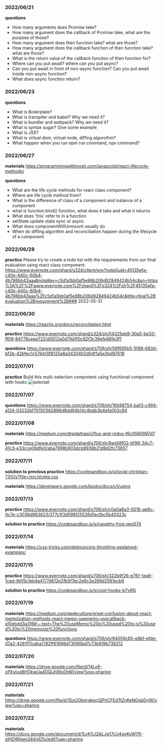 ### 2022/06/21

**questions**
- How many arguments does Promise take?
- How many argument does the callback of Promise take, what are the purpose of those?
- How many argument does then function take? what are those?
- How many argument does the callback function of then function take? what are those?
- What is the return value of the callback function of then function for?
- Where can you put await? where can you put async?
- Can you put await in front of non-async function? Can you put await inside non-async function?
- What does async function return?

### 2022/06/23

**questions**
- What is Boilerplate?
- What is transpiler and babel? Why we need it?
- What is bundler and webpack? Why we need it?
- What is syntax sugar? Give some example
- What is JSX?
- What is virtual dom, virtual node, diffing algorothm?
- What happen when you run npm run command, npx command?

### 2022/06/27

**materials**
https://programmingwithmosh.com/javascript/react-lifecycle-methods/

**questions**
- What are the life cycle methods for react class component?
- Where are life cycle method from?
- What is the difference of class of a component and instance of a component
- what is function.bind() function, what does it take and what it returns
- What does ‘this’ refer to in a function
- setState update state sync or async
- What does componentWillUnmount usually do
- When do diffing algorithm and reconciliation happen during the lifecycle of a component

### 2022/06/28

**practice**
Please try to create a todo list with the requirements from our final evaluation using react class component.
https://www.evernote.com/shard/s324/client/snv?noteGuid=45135efa-c40e-440c-60b4-4b786bb43aaa&noteKey=c5d1a1bb0af5e88b206d92849424b54c&sn=https%3A%2F%2Fwww.evernote.com%2Fshard%2Fs324%2Fsh%2F45135efa-c40e-440c-60b4-4b786bb43aaa%2Fc5d1a1bb0af5e88b206d92849424b54c&title=final%2Bevaluation%2Brequirement%2B### 2022-05-31

### 2022/06/30

**materials**
https://reactjs.org/docs/reconciliation.html

**practice**
https://www.evernote.com/shard/s324/sh/54325eb9-30a5-be33-ff09-84776ceee722/d0512a0d79d1f0c92f3c39efe86fe3f1

**questions**
https://www.evernote.com/shard/s706/sh/56f695b5-5f88-683d-bf2b-42bfec1c5764/0f8125a8a3420402d0df1a5e2bd97018

### 2022/07/01

**practice**
Build this multi-selection component using functional component with hooks
![selectall](https://files.slack.com/files-pri/TKUCL919N-F03L853130C/selectall.jpg)

### 2022/07/07

**questions**
https://www.evernote.com/shard/s706/sh/16b98754-baf3-c494-a124-03232bf7015f/562896d8dd94b14c4bdb3b4efa003c84

### 2022/07/08

**materials**
https://medium.com/@sidathasiri/flux-and-redux-f6c9560997d7

**practice**
https://www.evernote.com/shard/s706/sh/9ad48f02-bf99-34c7-41c3-e33cce08dfe0/aba7998b903dcb8939b21d8d2fc73657

### 2022/07/11

**solution to previous practice**
https://codesandbox.io/s/jovial-christian-731j2v?file=/src/styles.css

**materials**
https://developers.google.com/books/docs/v1/using

### 2022/07/13

**practice**
https://www.evernote.com/shard/s706/sh/c0a0a8a3-0016-ae6c-0c7e-c3036d983623/377c1f3d598f25526d1ecfbc5b40323c

**solution to practice**
https://codesandbox.io/s/naughty-frog-qeg574

### 2022/07/14

**materials**
https://css-tricks.com/debouncing-throttling-explained-examples/

### 2022/07/15

**practice**
https://www.evernote.com/shard/s706/sh/322b9f26-e761-1ea6-1ced-9d15c1eb4a47/7d612e2fb5f7ec2e8c3e269d2561ecb9

**solution to practice**
https://codesandbox.io/s/cool-hooks-b7v65j

### 2022/07/19

**materials**
https://medium.com/geekculture/great-confusion-about-react-memoization-methods-react-memo-usememo-usecallback-a10ebdd3a316#:~:text=The%20useMemo%20is%20used%20to,is%20used%20to%20memoize%20functions

**questions**
https://www.evernote.com/shard/s706/sh/94059c85-e8bf-efde-07a2-4261f11caba7/92ff61698d73090bd7c73b819b736212

### 2022/07/20

**materials**
https://drive.google.com/file/d/14Ly9-xPXvlugBHOkwUa4DQiJtj9IoDhM/view?usp=sharing

### 2022/07/21

**materials**
https://drive.google.com/file/d/15oUObqrgkpciQPnCFEdTtZnKeNGgbDyW/view?usp=sharing

### 2022/07/22

**materials**
https://docs.google.com/document/d/1LvK1iJ2jkLJg17cU4gyKoW7fI-zlHDWhem244nlIZlo/edit?usp=sharing